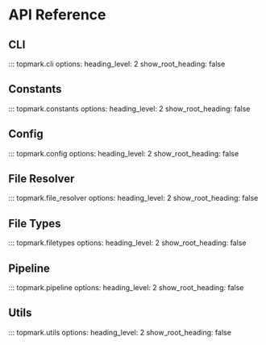 <!--
topmark:header:start

  file         : index.md
  file_relpath : docs/api/index.md
  project      : TopMark
  license      : MIT
  copyright    : (c) 2025 Olivier Biot

topmark:header:end
-->

# API Reference

## CLI

::: topmark.cli
options:
heading_level: 2
show_root_heading: false

## Constants

::: topmark.constants
options:
heading_level: 2
show_root_heading: false

## Config

::: topmark.config
options:
heading_level: 2
show_root_heading: false

## File Resolver

::: topmark.file_resolver
options:
heading_level: 2
show_root_heading: false

## File Types

::: topmark.filetypes
options:
heading_level: 2
show_root_heading: false

## Pipeline

::: topmark.pipeline
options:
heading_level: 2
show_root_heading: false

## Utils

::: topmark.utils
options:
heading_level: 2
show_root_heading: false
